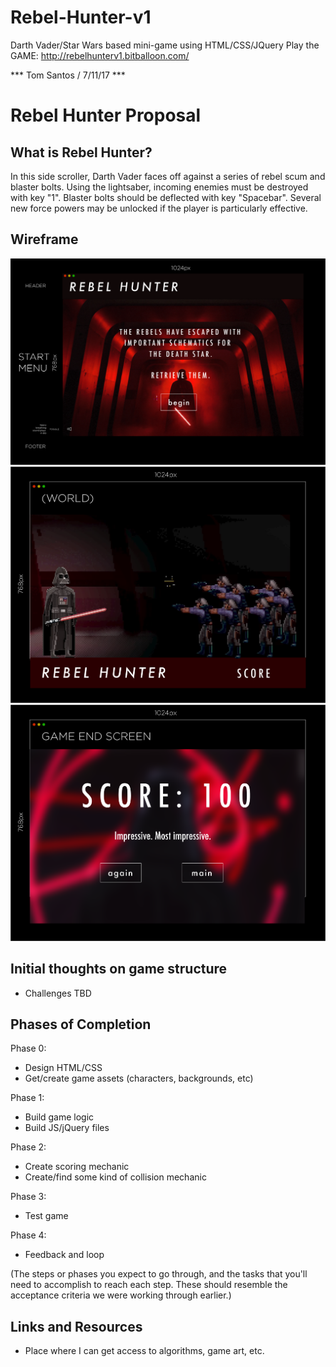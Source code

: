 # Rebel-Hunter-v1
Darth Vader/Star Wars based mini-game using HTML/CSS/JQuery
Play the GAME: http://rebelhunterv1.bitballoon.com/

*** Tom Santos / 7/11/17 ***

# Rebel Hunter Proposal

## What is Rebel Hunter?

In this side scroller, Darth Vader faces off against a series of rebel scum and blaster bolts. Using the lightsaber, incoming enemies must be destroyed with key "1". Blaster bolts should be deflected with key "Spacebar". Several new force powers may be unlocked if the player is particularly effective. 

## Wireframe

![](./rebelhunterv1/rh1.png)
![](./rebelhunterv1/rh2.png)
![](./rebelhunterv1/rh3.png)

## Initial thoughts on game structure

- Challenges TBD

## Phases of Completion

Phase 0:
- Design HTML/CSS
- Get/create game assets (characters, backgrounds, etc)

Phase 1:
- Build game logic
- Build JS/jQuery files

Phase 2:
- Create scoring mechanic
- Create/find some kind of collision mechanic

Phase 3:
- Test game

Phase 4:
- Feedback and loop

(The steps or phases you expect to go through, and the tasks that you'll need to accomplish to reach each step. These should resemble the acceptance criteria we were working through earlier.)

## Links and Resources
- Place where I can get access to algorithms, game art, etc.


